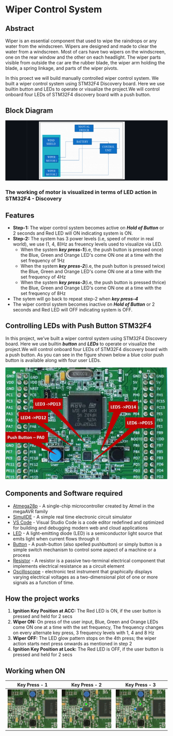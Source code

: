# Wiper Control System
## Abstract

Wiper is an essential component that used to wipe the raindrops or any water from the windscreen. Wipers are designed and made to clear the water from a windscreen. Most of cars have two wipers on the windscreen, one on the rear window and the other on each headlight. The wiper parts visible from outside the car are the rubber blade, the wiper arm holding the blade, a spring linkage, and parts of the wiper pivots.

In this proect we will build manually controlled wiper control system. We built a wiper control system using STM32F4 Discovery board. Here we use builtin button and LEDs to operate or visualize the project.We will control onboard four LEDs of STM32F4 discovery board with a push button. 

## Block Diagram

![control system](https://github.com/Lokesh12121/M3_Wiper_Conytol_System_stm32f4/blob/main/0_Abstract/control_system.png)

### The working of motor is visualized in terms of LED action in STM32F4 - Discovery

## Features
-   __Step-1:__ The wiper control system becomes active on ___Hold of Button___ or 2 seconds and Red LED will ON indicating system is ON.
-   __Step-2:__ The system has 3 power levels (i.e, speed of motor in real world), we use (1, 4, 8)Hz as freuency levels used to visualize via LED.
    * When the system ___key press-1___(i.e, the push button is pressed once) the Blue, Green and Orange LED's come ON one at a time with the set frequency of 1Hz
    * When the system ___key press-2___(i.e, the push button is pressed twice) the Blue, Green and Orange LED's come ON one at a time with the set frequency of 4Hz
    * When the system ___key press-3___(i.e, the push button is pressed thrice) the Blue, Green and Orange LED's come ON one at a time with the set frequency of 8Hz
-   The sytem will go back to repeat step-2  when ___key press-4___ 
-   The wiper control system becomes inactive on ___Hold of Button___ or 2 seconds and Red LED will OFF indicating system is OFF.

## Controlling LEDs with Push Button STM32F4
In this project, we’ve built a wiper control system using STM32F4 Discovery board. Here we use builtin ___button___ and ___LEDs___ to operate or visualize the project.We will control onboard four LEDs of STM32F4 discovery board with a push button. As you can see in the figure shown below a blue color push button is available along with four user LEDs.

![builtin led and button](https://github.com/Lokesh12121/M3_Wiper_Conytol_System_stm32f4/blob/main/0_Abstract/11Capture.PNG)

## Components and Software required
-   [Atmega28p](https://www.arrow.com/en/products/atmega328p-pn/microchip-technology) - A single-chip microcontroller created by Atmel in the megaAVR family
-   [SimulIDE](https://www.simulide.com/p/home.html) -  A simple real time electronic circuit simulator
-   [VS Code](https://code.visualstudio.com/) - Visual Studio Code is a code editor redefined and optimized for building and debugging modern web and cloud applications
-   [LED]() - A light-emitting diode (LED) is a semiconductor light source that emits light when current flows through it
-   [Button]() - A push-button (also spelled pushbutton) or simply button is a simple switch mechanism to control some aspect of a machine or a process
-   [Resistor]() - A resistor is a passive two-terminal electrical component that implements electrical resistance as a circuit element
-   [Oscilloscope]() - electronic test instrument that graphically displays varying electrical voltages as a two-dimensional plot of one or more signals as a function of time.

## How the project works
1.  __Ignition Key Position at ACC:__ The Red LED is ON, if the user button is pressed and held for 2 secs
2.  __Wiper ON:__ On press of the user input, Blue, Green and Orange LEDs come ON one at a time with the set frequency, The frequency changes on every alternate key press, 3 frequency levels with 1, 4 and 8 Hz
3.  __Wiper OFF:__ The LED glow pattern stops on the 4th press; the wiper action starts next press onwards as mentioned in step 2
4.  __Ignition Key Position at Lock:__ The Red LED is OFF, if the user button is pressed and held for 2 secs

## Working when ON
|Key Press - 1|Key Press - 2|Key Press - 3|
|:--:|:--:|:--:|
|![press1](https://github.com/Lokesh12121/M3_Wiper_Conytol_System_stm32f4/blob/main/6_Output/lvl_1.gif)|![press2](https://github.com/Lokesh12121/M3_Wiper_Conytol_System_stm32f4/blob/main/6_Output/lvl_2.gif)|![press3](https://github.com/Lokesh12121/M3_Wiper_Conytol_System_stm32f4/blob/main/6_Output/lvl_3.gif)|
